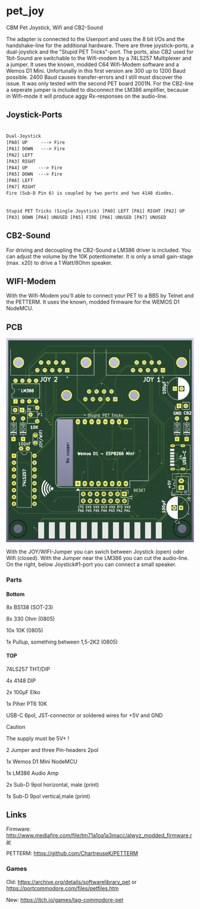 # pet_joy
CBM Pet Joystick, Wifi and CB2-Sound

The adapter is connected to the Userport and uses the 8 bit I/Os and the handshake-line for the additional hardware. There are three joystick-ports, a dual-joystick and the "Stupid PET Tricks"-port. The ports, also CB2 used for 1bit-Sound are switchable to the Wifi-modem by a 74LS257 Multiplexer and a jumper. 
It uses the known, modded C64 Wifi-Modem software and a Wemos D1 Mini. Unfortunally in this first version are 300 up to 1200 Baud possible. 2400 Baud causes transfer-errors and I still must discover the issue. It was only tested with the second PET board 2001N.
For the CB2-line a seperate jumper is included to disconnect the LM386 amplifier, because in Wifi-mode it will produce aggy Rx-responses on the audio-line.

## Joystick-Ports

<code>
Dual-Joystick
[PA0] UP     ---> Fire
[PA1] DOWN   ---> Fire
[PA2] LEFT
[PA3] RIGHT
[PA4] UP    ---> Fire 
[PA5] DOWN  ---> Fire
[PA6] LEFT
[PA7] RIGHT
Fire (Sub-D Pin 6) is coupled by two ports and two 4148 diodes. 

Stupid PET Tricks (Single Joystick)
[PA0] LEFT
[PA1] RIGHT
[PA2] UP
[PA3] DOWN
[PA4] UNUSED
[PA5] FIRE
[PA6] UNUSED
[PA7] UNUSED
</code>

## CB2-Sound
For driving and decoupling the CB2-Sound a LM386 driver is included. You can adjust the volume by the 10K potentiometer. It is only a small gain-stage (max. x20) to drive a 1 Watt/8Ohm speaker.

## WIFI-Modem
With the Wifi-Modem you'll able to connect your PET to a BBS by Telnet and the PETTERM. It uses the known, modded firmware for the WEMOS D1 NodeMCU. 



## PCB
![PCB](https://github.com/cbmuser/pet_joy/blob/main/images/pcb.png)

With the JOY/WIFI-Jumper you can swich between Joystick (open) oder Wifi (closed). With the Jumper near the LM386 you can cut the audio-line. On the right, below Joystick#1-port you can connect a small speaker. 

### Parts

#### Bottom

8x BS138 (SOT-23)

8x 330 Ohm (0805)

10x 10K (0805)

1x Pullup, something between 1,5-2K2 (0805)

#### TOP

74LS257 THT/DIP

4x 4148 DIP

2x 100µF Elko

1x Piher PT6 10K

USB-C 6pol, JST-connector or soldered wires for +5V and GND

>[!CAUTION]
>The supply must be 5V+ ! 

2 Jumper and three Pin-headers 2pol

1x Wemos D1 Mini NodeMCU

1x LM386 Audio Amp

2x Sub-D 9pol horizontal, male (print)

1x Sub-D 9pol vertical,male (print)

## Links

Firmware: http://www.mediafire.com/file/tm71a1oa1a3macc/alwyz_modded_firmware.rar

PETTERM: https://github.com/ChartreuseK/PETTERM

### Games
Old: https://archive.org/details/softwarelibrary_pet or https://portcommodore.com/files/petfiles.htm

New: https://itch.io/games/tag-commodore-pet












